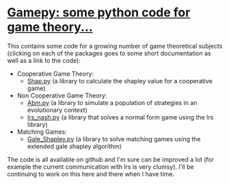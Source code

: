 # [Gamepy: some python code for game theory...](./index.html)

This contains some code for a growing number of game theoretical subjects (clicking on each of the packages goes to some short documentation as well as a link to the code):

- Cooperative Game Theory:
    - [Shap.py](./Cooperative_Games/Shappy.html) (a library to calculate the shapley value for a cooperative game)
- Non Cooperative Game Theory:
    - [Abm.py](./Non_Cooperative_Games/Abm.html) (a library to simulate a population of strategies in an evolutionary context)
    - [lrs_nash.py](./Non_Cooperative_Games/lrs_nash.html) (a library that solves a normal form game using the lrs library)
- Matching Games:
    - [Gale_Shapley.py](./Matching_Games/Gale_Shapley.html) (a library to solve matching games using the extended gale shapley algorithm)

The code is all available on github and I'm sure can be improved a lot (for example the current communication with lrs is very clumsy). I'll be continuing to work on this here and there when I have time.


<script type="text/javascript">

  var _gaq = _gaq || [];
    _gaq.push(['_setAccount', 'UA-38016329-2']);
      _gaq.push(['_setDomainName', 'github.com']);
        _gaq.push(['_setAllowLinker', true]);
          _gaq.push(['_trackPageview']);

            (function() {
                var ga = document.createElement('script'); ga.type = 'text/javascript'; ga.async = true;
                    ga.src = ('https:' == document.location.protocol ? 'https://ssl' : 'http://www') + '.google-analytics.com/ga.js';
                        var s = document.getElementsByTagName('script')[0]; s.parentNode.insertBefore(ga, s);
                          })();

                          </script>
